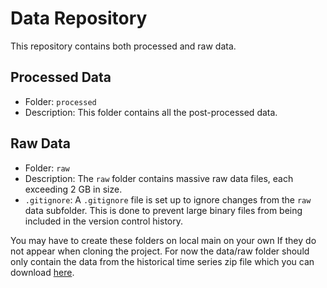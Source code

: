 # Data Repository

This repository contains both processed and raw data.

## Processed Data

- Folder: `processed`
- Description: This folder contains all the post-processed data.

## Raw Data

- Folder: `raw`
- Description: The `raw` folder contains massive raw data files, each exceeding 2 GB in size.
- `.gitignore`: A `.gitignore` file is set up to ignore changes from the `raw` data subfolder. This is done to prevent large binary files from being included in the version control history.

You may have to create these folders on local main on your own If they do not appear when cloning the project. For now the data/raw folder should only contain the data from the historical time series zip file which you can download [here](https://www.sciencebase.gov/catalog/item/57b12627e4b0fc09fab0ce4f).
